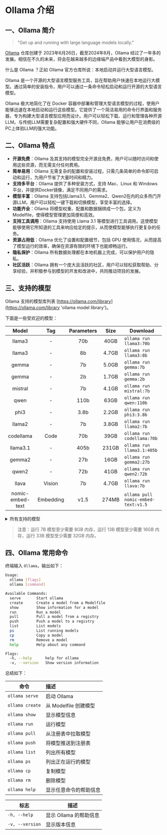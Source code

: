 # Ollama 介绍

## 一、Ollama 简介

>"Get up and running with large language models locally."

[Ollama](https://github.com/ollama/ollama) 仓库创建于 2023年6月26日，截至2024年8月，Ollama 经过了一年多的发展。相信在不久的未来，将会在越来越多的边缘端产品中看到大模型的身影。

什么是 Ollama ？正如 Ollama 官方仓库所说：本地启动并运行大型语言模型。

Ollama 是一个开源的大型语言模型服务工具，旨在帮助用户快速在本地运行大模型。通过简单的安装指令，用户可以通过一条命令轻松启动和运行开源的大型语言模型。

Ollama 极大地简化了在 Docker 容器中部署和管理大型语言模型的过程，使用户能够迅速在本地启动和运行这些模型。它提供了一个简洁易用的命令行界面和服务器，专为构建大型语言模型应用而设计。用户可以轻松下载、运行和管理各种开源LLM。与传统LLM需要复杂配置和强大硬件不同，Ollama 能够让用户在消费级的PC上体验LLM的强大功能。

## 二、Ollama 特点

- **开源免费**：Ollama 及其支持的模型完全开源且免费，用户可以随时访问和使用这些资源，而无需支付任何费用。
- **简单易用**：Ollama 无需复杂的配置和安装过程，只需几条简单的命令即可启动和运行，为用户节省了大量时间和精力。
- **支持多平台**：Ollama 提供了多种安装方式，支持 Mac、Linux 和 Windows 平台，并提供Docker镜像，满足不同用户的需求。
- **模型丰富**：Ollama 支持包括Llama3.1、Gemma2、Qwen2在内的众多热门开源LLM，用户可以轻松一键下载和切换模型，享受丰富的选择。
- **功能齐全**：Ollama 将模型权重、配置和数据捆绑成一个包，定义为 Modelfile，使得模型管理更加简便和高效。
- **支持工具调用**：Ollama 支持使用 Llama 3.1 等模型进行工具调用。这使模型能够使用它所知道的工具来响应给定的提示，从而使模型能够执行更复杂的任务。
- **资源占用低**：Ollama 优化了设置和配置细节，包括 GPU 使用情况，从而提高了模型运行的效率，确保在资源有限的环境下也能顺畅运行。
- **隐私保护**：Ollama 所有数据处理都在本地机器上完成，可以保护用户的隐私。
- **社区活跃**：Ollama 拥有一个庞大且活跃的社区，用户可以轻松获取帮助、分享经验，并积极参与到模型的开发和改进中，共同推动项目的发展。

## 三、支持的模型

Ollama 支持的模型库列表 [https://ollama.com/library](https://ollama.com/library 'ollama model library')。

下面是一些受欢迎的模型：

|       Model        |     Tag     |  Parameters  |  Size   | Download                            |
|:------------------:|:-----------:|:------------:|:-------:|-------------------------------------|
|       llama3       |      -      |     70b      |  40GB   | `ollama run llama3:70b`             |
|       llama3       |      -      |      8b      |  4.7GB  | `ollama run llama3:8b`              |
|       gemma        |      -      |      7b      |  5.0GB  | `ollama run gemma:7b`               |
|       gemma        |      -      |      2b      |  1.7GB  | `ollama run gemma:2b`               |
|      mistral       |      -      |      7b      |  4.1GB  | `ollama run mistral:7b`             |
|        qwen        |      -      |     110b     |  63GB   | `ollama run qwen:110b`              |
|        phi3        |      -      |     3.8b     |  2.2GB  | `ollama run phi3:3.8b`              |
|       llama2       |      -      |      7b      |  3.8GB  | `ollama run llama2:7b`              |
|     codellama      |    Code     |     70b      |  39GB   | `ollama run codellama:70b`          |
|      llama3.1      |      -      |     405b     |  231GB  | `ollama run llama3.1:405b`          |
|       gemma2       |      -      |     27b      |  16GB   | `ollama run gemma2:27b`             |
|       qwen2        |      -      |     72b      |  41GB   | `ollama run qwen2:72b`              |
|       llava        |   Vision    |      7b      |  4.7GB  | `ollama run llava:7b`               |
|  nomic-embed-text  |  Embedding  |     v1.5     |  274MB  | `ollama pull nomic-embed-text:v1.5` |



<details>
  <summary>所有支持的模型 </summary>

|          Model           |    Tag    | Parameters | Size  | Download                                  |
|:------------------------:|:---------:|:----------:|:-----:|-------------------------------------------|
|         llama3.1         |     -     |    405b    | 231GB | `ollama run llama3.1:405b`                |
|         llama3.1         |     -     |    70b     | 40GB  | `ollama run llama3.1:70b`                 |
|         llama3.1         |     -     |     8b     | 4.7GB | `ollama run llama3.1:8b`                  |
|          gemma2          |     -     |    27b     | 16GB  | `ollama run gemma2:27b`                   |
|          gemma2          |     -     |     9b     | 5.4GB | `ollama run gemma2:9b`                    |
|          gemma2          |     -     |     2b     | 1.6GB | `ollama run gemma2:2b`                    |
|       mistral-nemo       |     -     |    12b     | 7.1GB | `ollama run mistral-nemo:12b`             |
|      mistral-large       |     -     |    123b    | 69GB  | `ollama run mistral-large:123b`           |
|          qwen2           |     -     |    72b     | 41GB  | `ollama run qwen2:72b`                    |
|          qwen2           |     -     |     7b     | 4.4GB | `ollama run qwen2:7b`                     |
|          qwen2           |     -     |    1.5b    | 935MB | `ollama run qwen2:1.5b`                   |
|          qwen2           |     -     |    0.5b    | 352MB | `ollama run qwen2:0.5b`                   |
|    deepseek-coder-v2     |   Code    |    236b    | 133GB | `ollama run deepseek-coder-v2:236b`       |
|    deepseek-coder-v2     |   Code    |    16b     | 8.9GB | `ollama run deepseek-coder-v2:16b`        |
|           phi3           |     -     |    14b     | 7.9GB | `ollama run phi3:14b`                     |
|           phi3           |     -     |    3.8b    | 2.2GB | `ollama run phi3:3.8b`                    |
|         mistral          |     -     |     7b     | 4.1GB | `ollama run mistral:7b`                   |
|         mixtral          |     -     |   8x22b    | 80GB  | `ollama run mixtral:8x22b`                |
|         mixtral          |     -     |    8x7b    | 26GB  | `ollama run mixtral:8x7b`                 |
|        codegemma         |   Code    |     7b     | 5.0GB | `ollama run codegemma:7b`                 |
|        codegemma         |   Code    |     2b     | 1.6GB | `ollama run codegemma:2b`                 |
|        command-r         |     -     |    35b     | 20GB  | `ollama run command-r:35b`                |
|      command-r-plus      |     -     |    104b    | 59GB  | `ollama run command-r-plus:104b`          |
|          llava           |  Vision   |    34b     | 20GB  | `ollama run llava:34b`                    |
|          llava           |  Vision   |    13b     | 8.0GB | `ollama run llava:13b`                    |
|          llava           |  Vision   |     7b     | 4.7GB | `ollama run llava:7b`                     |
|          llama3          |     -     |    70b     | 40GB  | `ollama run llama3:70b`                   |
|          llama3          |     -     |     8b     | 4.7GB | `ollama run llama3:8b`                    |
|          gemma           |     -     |     7b     | 5.0GB | `ollama run gemma:7b`                     |
|          gemma           |     -     |     2b     | 1.7GB | `ollama run gemma:2b`                     |
|           qwen           |     -     |    110b    | 63GB  | `ollama run qwen:110b`                    |
|           qwen           |     -     |    72b     | 41GB  | `ollama run qwen:72b`                     |
|           qwen           |     -     |    32b     | 18GB  | `ollama run qwen:32b`                     |
|           qwen           |     -     |    14b     | 8.2GB | `ollama run qwen:14b`                     |
|           qwen           |     -     |     7b     | 4.5GB | `ollama run qwen:7b`                      |
|           qwen           |     -     |     4b     | 2.3GB | `ollama run qwen:4b`                      |
|           qwen           |     -     |    1.8b    | 1.1GB | `ollama run qwen:1.8b`                    |
|           qwen           |     -     |    0.5b    | 395MB | `ollama run qwen:0.5b`                    |
|          llama2          |     -     |    70b     | 39GB  | `ollama run llama2:70b`                   |
|          llama2          |     -     |    13b     | 7.4GB | `ollama run llama2:13b`                   |
|          llama2          |     -     |     7b     | 3.8GB | `ollama run llama2:7b`                    |
|        codellama         |   Code    |    70b     | 39GB  | `ollama run codellama:70b`                |
|        codellama         |   Code    |    34b     | 19GB  | `ollama run codellama:34b`                |
|        codellama         |   Code    |    13b     | 7.4GB | `ollama run codellama:13b`                |
|        codellama         |   Code    |     7b     | 3.8GB | `ollama run codellama:7b`                 |
|     dolphin-mixtral      |     -     |    8x7b    | 26GB  | `ollama run dolphin-mixtral:8x7b`         |
|     dolphin-mixtral      |     -     |   8x22b    | 80GB  | `ollama run dolphin-mixtral:8x22b`        |
|     nomic-embed-text     | Embedding |    v1.5    | 274MB | `ollama pull nomic-embed-text:v1.5`       |
|    llama2-uncensored     |     -     |    70b     | 39GB  | `ollama run llama2-uncensored:70b`        |
|    llama2-uncensored     |     -     |     7b     | 3.8GB | `ollama run llama2-uncensored:7b`         |
|           phi            |     -     |    2.7b    | 1.6GB | `ollama run phi:2.7b`                     |
|      deepseek-coder      |   Code    |    33b     | 19GB  | `ollama run deepseek-coder:33b`           |
|      deepseek-coder      |   Code    |    6.7b    | 3.8GB | `ollama run deepseek-coder:6.7b`          |
|      deepseek-coder      |   Code    |    1.3b    | 776MB | `ollama run deepseek-coder:1.3b`          |
|     dolphin-mistral      |     -     |     7b     | 4.1GB | `ollama run dolphin-mistral:7b`           |
|        orca-mini         |     -     |    70b     | 39GB  | `ollama run orca-mini:70b`                |
|        orca-mini         |     -     |    13b     | 7.4GB | `ollama run orca-mini:13b`                |
|        orca-mini         |     -     |     7b     | 3.8GB | `ollama run orca-mini:7b`                 |
|        orca-mini         |     -     |     3b     | 2.0GB | `ollama run orca-mini:3b`                 |
|    mxbai-embed-large     | Embedding |    335m    | 670MB | `ollama pull mxbai-embed-large:335m`      |
|      dolphin-llama3      |     -     |    70b     | 40GB  | `ollama run dolphin-llama3:70b`           |
|      dolphin-llama3      |     -     |     8b     | 4.7GB | `ollama run dolphin-llama3:8b`            |
|          zephyr          |     -     |    141b    | 80GB  | `ollama run zephyr:141b`                  |
|          zephyr          |     -     |     7b     | 4.1GB | `ollama run zephyr:7b`                    |
|        starcoder2        |   Code    |    15b     | 9.1GB | `ollama run starcoder2:15b`               |
|        starcoder2        |   Code    |     7b     | 4.0GB | `ollama run starcoder2:7b`                |
|        starcoder2        |   Code    |     3b     | 1.7GB | `ollama run starcoder2:3b`                |
|     mistral-openorca     |     -     |     7b     | 4.1GB | `ollama run mistral-openorca:7b`          |
|            yi            |     -     |    34b     | 19GB  | `ollama run yi:34b`                       |
|            yi            |     -     |     9b     | 5.0GB | `ollama run yi:9b`                        |
|            yi            |     -     |     6b     | 3.5GB | `ollama run yi:6b`                        |
|      llama2-chinese      |     -     |    13b     | 7.4GB | `ollama run llama2-chinese:13b`           |
|      llama2-chinese      |     -     |     7b     | 3.8GB | `ollama run llama2-chinese:7b`            |
|       llava-llama3       |  Vision   |     8b     | 5.5GB | `ollama run llava-llama3:8b`              |
|          vicuna          |     -     |    33b     | 18GB  | `ollama run vicuna:33b`                   |
|          vicuna          |     -     |    13b     | 7.4GB | `ollama run vicuna:13b`                   |
|          vicuna          |     -     |     7b     | 3.8GB | `ollama run vicuna:7b`                    |
|       nous-hermes2       |     -     |    34b     | 19GB  | `ollama run nous-hermes2:34b`             |
|       nous-hermes2       |     -     |   10.7b    | 6.1GB | `ollama run nous-hermes2:10.7b`           |
|        tinyllama         |     -     |    1.1b    | 638MB | `ollama run tinyllama:1.1b`               |
| wizard-vicuna-uncensored |     -     |    30b     | 18GB  | `ollama run wizard-vicuna-uncensored:30b` |
| wizard-vicuna-uncensored |     -     |    13b     | 7.4GB | `ollama run wizard-vicuna-uncensored:13b` |
| wizard-vicuna-uncensored |     -     |     7b     | 3.8GB | `ollama run wizard-vicuna-uncensored:7b`  |
|        codestral         |   Code    |    22b     | 13GB  | `ollama run codestral:22b`                |
|        starcoder         |   Code    |    15b     | 9.0GB | `ollama run starcoder:15b`                |
|        starcoder         |   Code    |     7b     | 4.3GB | `ollama run starcoder:7b`                 |
|        starcoder         |   Code    |     3b     | 1.8GB | `ollama run starcoder:3b`                 |
|        starcoder         |   Code    |     1b     | 726MB | `ollama run starcoder:1b`                 |
|        wizardlm2         |     -     |   8x22b    | 80GB  | `ollama run wizardlm2:8x22b`              |
|        wizardlm2         |     -     |     7b     | 4.1GB | `ollama run wizardlm2:7b`                 |
|         openchat         |     -     |     7b     | 4.1GB | `ollama run openchat:7b`                  |
|           aya            |     -     |    35b     | 20GB  | `ollama run aya:35b`                      |
|           aya            |     -     |     8b     | 4.8GB | `ollama run aya:8b`                       |
|       tinydolphin        |     -     |    1.1b    | 637MB | `ollama run tinydolphin:1.1b`             |
|       stable-code        |   Code    |     3b     | 1.6GB | `ollama run stable-code:3b`               |
|        openhermes        |     -     |    v2.5    | 4.1GB | `ollama run openhermes:v2.5`              |
|       wizardcoder        |   Code    |    33b     | 19GB  | `ollama run wizardcoder:33b`              |
|       wizardcoder        |   Code    |   python   | 3.8GB | `ollama run wizardcoder:python`           |
|         codeqwen         |   Code    |     7b     | 4.2GB | `ollama run codeqwen:7b`                  |
|       wizard-math        |     -     |    70b     | 39GB  | `ollama run wizard-math:70b`              |
|       wizard-math        |     -     |    13b     | 7.4GB | `ollama run wizard-math:13b`              |
|       wizard-math        |     -     |     7b     | 4.1GB | `ollama run wizard-math:7b`               |
|       granite-code       |   Code    |    34b     | 19GB  | `ollama run granite-code:34b`             |
|       granite-code       |   Code    |    20b     | 12GB  | `ollama run granite-code:20b`             |
|       granite-code       |   Code    |     8b     | 4.6GB | `ollama run granite-code:8b`              |
|       granite-code       |   Code    |     3b     | 2.0GB | `ollama run granite-code:3b`              |
|        stablelm2         |     -     |    12b     | 7.0GB | `ollama run stablelm2:12b`                |
|        stablelm2         |     -     |    1.6b    | 983MB | `ollama run stablelm2:1.6b`               |
|       neural-chat        |     -     |     7b     | 4.1GB | `ollama run neural-chat:7b`               |
|        all-minilm        | Embedding |    33m     | 67MB  | `ollama pull all-minilm:33m`              |
|        all-minilm        | Embedding |    22m     | 46MB  | `ollama pull all-minilm:22m`              |
|     phind-codellama      |   Code    |    34b     | 19GB  | `ollama run phind-codellama:34b`          |
|       dolphincoder       |   Code    |    15b     | 9.1GB | `ollama run dolphincoder:15b`             |
|       dolphincoder       |   Code    |     7b     | 4.2GB | `ollama run dolphincoder:7b`              |
|       nous-hermes        |     -     |    13b     | 7.4GB | `ollama run nous-hermes:13b`              |
|       nous-hermes        |     -     |     7b     | 3.8GB | `ollama run nous-hermes:7b`               |
|         sqlcoder         |   Code    |    15b     | 9.0GB | `ollama run sqlcoder:15b`                 |
|         sqlcoder         |   Code    |     7b     | 4.1GB | `ollama run sqlcoder:7b`                  |
|     llama3-gradient      |     -     |    70b     | 40GB  | `ollama run llama3-gradient:70b`          |
|     llama3-gradient      |     -     |     8b     | 4.7GB | `ollama run llama3-gradient:8b`           |
|       starling-lm        |     -     |     7b     | 4.1GB | `ollama run starling-lm:7b`               |
|          xwinlm          |     -     |    13b     | 7.4GB | `ollama run xwinlm:13b`                   |
|          xwinlm          |     -     |     7b     | 3.8GB | `ollama run xwinlm:7b`                    |
|       yarn-llama2        |     -     |    13b     | 7.4GB | `ollama run yarn-llama2:13b`              |
|       yarn-llama2        |     -     |     7b     | 3.8GB | `ollama run yarn-llama2:7b`               |
|       deepseek-llm       |     -     |    67b     | 38GB  | `ollama run deepseek-llm:67b`             |
|       deepseek-llm       |     -     |     7b     | 4.0GB | `ollama run deepseek-llm:7b`              |
|      llama3-chatqa       |     -     |    70b     | 40GB  | `ollama run llama3-chatqa:70b`            |
|      llama3-chatqa       |     -     |     8b     | 4.7GB | `ollama run llama3-chatqa:8b`             |
|          orca2           |     -     |    13b     | 7.4GB | `ollama run orca2:13b`                    |
|          orca2           |     -     |     7b     | 3.8GB | `ollama run orca2:7b`                     |
|          solar           |     -     |   10.7b    | 6.1GB | `ollama run solar:10.7b`                  |
|     samantha-mistral     |     -     |     7b     | 4.1GB | `ollama run samantha-mistral:7b`          |
|       dolphin-phi        |     -     |    2.7b    | 1.6GB | `ollama run dolphin-phi:2.7b`             |
|      stable-beluga       |     -     |    70b     | 39GB  | `ollama run stable-beluga:70b`            |
|      stable-beluga       |     -     |    13b     | 7.4GB | `ollama run stable-beluga:13b`            |
|      stable-beluga       |     -     |     7b     | 3.8GB | `ollama run stable-beluga:7b`             |
|        moondream         |  Vision   |    1.8b    | 1.7GB | `ollama run moondream:1.8b`               |
|  snowflake-arctic-embed  | Embedding |    335m    | 669MB | `ollama pull snowflake-arctic-embed:335m` |
|  snowflake-arctic-embed  | Embedding |    137m    | 274MB | `ollama pull snowflake-arctic-embed:137m` |
|  snowflake-arctic-embed  | Embedding |    110m    | 219MB | `ollama pull snowflake-arctic-embed:110m` |
|  snowflake-arctic-embed  | Embedding |    33m     | 67MB  | `ollama pull snowflake-arctic-embed:33m`  |
|  snowflake-arctic-embed  | Embedding |    22m     | 46MB  | `ollama pull snowflake-arctic-embed:22m`  |
|         bakllava         |  Vision   |     7b     | 4.7GB | `ollama run bakllava:7b`                  |
|   wizardlm-uncensored    |     -     |    13b     | 7.4GB | `ollama run wizardlm-uncensored:13b`      |
|       deepseek-v2        |     -     |    236b    | 133GB | `ollama run deepseek-v2:236b`             |
|       deepseek-v2        |     -     |    16b     | 8.9GB | `ollama run deepseek-v2:16b`              |
|        medllama2         |     -     |     7b     | 3.8GB | `ollama run medllama2:7b`                 |
|       yarn-mistral       |     -     |     7b     | 4.1GB | `ollama run yarn-mistral:7b`              |
|        llama-pro         |     -     |  instruct  | 4.7GB | `ollama run llama-pro:instruct`           |
|   nous-hermes2-mixtral   |     -     |    8x7b    | 26GB  | `ollama run nous-hermes2-mixtral:8x7b`    |
|         meditron         |     -     |    70b     | 39GB  | `ollama run meditron:70b`                 |
|         meditron         |     -     |     7b     | 3.8GB | `ollama run meditron:7b`                  |
|        nexusraven        |     -     |    13b     | 7.4GB | `ollama run nexusraven:13b`               |
|          codeup          |   Code    |    13b     | 7.4GB | `ollama run codeup:13b`                   |
|        llava-phi3        |  Vision   |    3.8b    | 2.9GB | `ollama run llava-phi3:3.8b`              |
|       everythinglm       |     -     |    13b     | 7.4GB | `ollama run everythinglm:13b`             |
|           glm4           |     -     |     9b     | 5.5GB | `ollama run glm4:9b`                      |
|        codegeex4         |   Code    |     9b     | 5.5GB | `ollama run codegeex4:9b`                 |
|        magicoder         |   Code    |     7b     | 3.8GB | `ollama run magicoder:7b`                 |
|     stablelm-zephyr      |     -     |     3b     | 1.6GB | `ollama run stablelm-zephyr:3b`           |
|        codebooga         |   Code    |    34b     | 19GB  | `ollama run codebooga:34b`                |
|       mistrallite        |     -     |     7b     | 4.1GB | `ollama run mistrallite:7b`               |
|      wizard-vicuna       |     -     |    13b     | 7.4GB | `ollama run wizard-vicuna:13b`            |
|       duckdb-nsql        |   Code    |     7b     | 3.8GB | `ollama run duckdb-nsql:7b`               |
|       megadolphin        |     -     |    120b    | 68GB  | `ollama run megadolphin:120b`             |
|         goliath          |     -     | 120b-q4_0  | 66GB  | `ollama run goliath:120b-q4_0`            |
|          notux           |     -     |    8x7b    | 26GB  | `ollama run notux:8x7b`                   |
|         falcon2          |     -     |    11b     | 6.4GB | `ollama run falcon2:11b`                  |
|   open-orca-platypus2    |     -     |    13b     | 7.4GB | `ollama run open-orca-platypus2:13b`      |
|          notus           |     -     |     7b     | 4.1GB | `ollama run notus:7b`                     |
|           dbrx           |     -     |    132b    | 74GB  | `ollama run dbrx:132b`                    |
|        internlm2         |     -     |     7b     | 4.5GB | `ollama run internlm2:7b`                 |
|          alfred          |     -     |    40b     | 24GB  | `ollama run alfred:40b`                   |
|   llama3-groq-tool-use   |     -     |    70b     | 40GB  | `ollama run llama3-groq-tool-use:70b`     |
|   llama3-groq-tool-use   |     -     |     8b     | 4.7GB | `ollama run llama3-groq-tool-use:8b`      |
|        mathstral         |     -     |     7b     | 4.1GB | `ollama run mathstral:7b`                 |
|     firefunction-v2      |     -     |    70b     | 40GB  | `ollama run firefunction-v2:70b`          |
|        nuextract         |     -     |    3.8b    | 2.2GB | `ollama run nuextract:3.8b`               |

</details>

> 注意：运行 7B 模型至少需要 8GB 内存，运行 13B 模型至少需要 16GB 内存，运行 33B 模型至少需要 32GB 内存。

## 四、Ollama 常用命令

终端输入 `Ollama`，输出如下：

```bash
Usage:
  ollama [flags]
  ollama [command]

Available Commands:
  serve       Start ollama
  create      Create a model from a Modelfile
  show        Show information for a model
  run         Run a model
  pull        Pull a model from a registry
  push        Push a model to a registry
  list        List models
  ps          List running models
  cp          Copy a model
  rm          Remove a model
  help        Help about any command

Flags:
  -h, --help      help for ollama
  -v, --version   Show version information
```

总结如下：

| 命令              | 描述                   |
|-----------------|:---------------------|
| `ollama serve`  | 启动 Ollama            |
| `ollama create` | 从 Modelfile 创建模型     |
| `ollama show`   | 显示模型信息               |
| `ollama run`    | 运行模型                 |
| `ollama pull`   | 从注册表中拉取模型            |
| `ollama push`   | 将模型推送到注册表            |
| `ollama list`   | 列出所有模型               |
| `ollama ps`     | 列出正在运行的模型            |
| `ollama cp`     | 复制模型                 |
| `ollama rm`     | 删除模型                 |
| `ollama help`   | 显示任意命令的帮助信息          |

| 标志              | 描述               |
|-----------------|------------------|
| `-h, --help`    | 显示 Ollama 的帮助信息  |
| `-v, --version` | 显示版本信息           |

